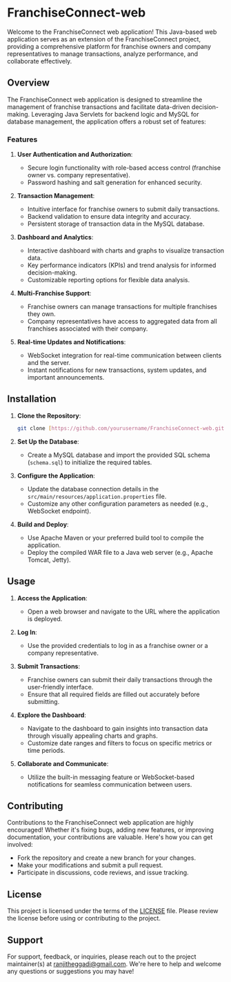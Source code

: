 # FranchiseConnect-web

Welcome to the FranchiseConnect web application! This Java-based web application serves as an extension of the FranchiseConnect project, providing a comprehensive platform for franchise owners and company representatives to manage transactions, analyze performance, and collaborate effectively.

## Overview

The FranchiseConnect web application is designed to streamline the management of franchise transactions and facilitate data-driven decision-making. Leveraging Java Servlets for backend logic and MySQL for database management, the application offers a robust set of features:

### Features

1. **User Authentication and Authorization**:
   - Secure login functionality with role-based access control (franchise owner vs. company representative).
   - Password hashing and salt generation for enhanced security.

2. **Transaction Management**:
   - Intuitive interface for franchise owners to submit daily transactions.
   - Backend validation to ensure data integrity and accuracy.
   - Persistent storage of transaction data in the MySQL database.

3. **Dashboard and Analytics**:
   - Interactive dashboard with charts and graphs to visualize transaction data.
   - Key performance indicators (KPIs) and trend analysis for informed decision-making.
   - Customizable reporting options for flexible data analysis.

4. **Multi-Franchise Support**:
   - Franchise owners can manage transactions for multiple franchises they own.
   - Company representatives have access to aggregated data from all franchises associated with their company.

5. **Real-time Updates and Notifications**:
   - WebSocket integration for real-time communication between clients and the server.
   - Instant notifications for new transactions, system updates, and important announcements.

## Installation

1. **Clone the Repository**:
   ```bash
   git clone [https://github.com/yourusername/FranchiseConnect-web.git](https://github.com/EggadiRanjith/FranchiseConnect-web.git)
   ```

2. **Set Up the Database**:
   - Create a MySQL database and import the provided SQL schema (`schema.sql`) to initialize the required tables.

3. **Configure the Application**:
   - Update the database connection details in the `src/main/resources/application.properties` file.
   - Customize any other configuration parameters as needed (e.g., WebSocket endpoint).

4. **Build and Deploy**:
   - Use Apache Maven or your preferred build tool to compile the application.
   - Deploy the compiled WAR file to a Java web server (e.g., Apache Tomcat, Jetty).

## Usage

1. **Access the Application**:
   - Open a web browser and navigate to the URL where the application is deployed.

2. **Log In**:
   - Use the provided credentials to log in as a franchise owner or a company representative.

3. **Submit Transactions**:
   - Franchise owners can submit their daily transactions through the user-friendly interface.
   - Ensure that all required fields are filled out accurately before submitting.

4. **Explore the Dashboard**:
   - Navigate to the dashboard to gain insights into transaction data through visually appealing charts and graphs.
   - Customize date ranges and filters to focus on specific metrics or time periods.

5. **Collaborate and Communicate**:
   - Utilize the built-in messaging feature or WebSocket-based notifications for seamless communication between users.

## Contributing

Contributions to the FranchiseConnect web application are highly encouraged! Whether it's fixing bugs, adding new features, or improving documentation, your contributions are valuable. Here's how you can get involved:

- Fork the repository and create a new branch for your changes.
- Make your modifications and submit a pull request.
- Participate in discussions, code reviews, and issue tracking.

## License

This project is licensed under the terms of the [LICENSE](LICENSE.txt) file. Please review the license before using or contributing to the project.

## Support

For support, feedback, or inquiries, please reach out to the project maintainer(s) at ranjitheggadi@gmail.com. We're here to help and welcome any questions or suggestions you may have!
```
